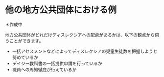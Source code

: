 # 他の地方公共団体における例
＊作成中

地方公共団体がどれだけディスレクシアへの配慮があるかは、以下の観点から伺うことができます。
- 一括アセスメントなどによってディスレクシアの児童生徒数を把握しようと努めているか
- デイジー教科書の一括提供申請を行っているか
- 職員への周知徹底が行えているか


